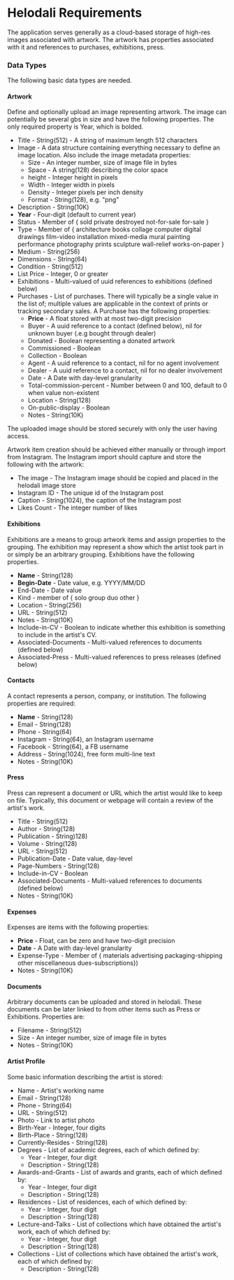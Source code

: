 
# Helodali Requirements

The application serves generally as a cloud-based storage of high-res images associated with artwork. The artwork has properties 
associated with it and references to purchases, exhibitions, press.

### Data Types

The following basic data types are needed.

#### Artwork
Define and optionally upload an image representing artwork. The image can potentially be several gbs in size and have
the following properties. The only required property is Year, which is bolded.
  * Title - String(512) - A string of maximum length 512 characters
  * Image - A data structure containing everything necessary to define an image location. Also include the image
            metadata properties:
    * Size - An integer number, size of image file in bytes
    * Space - A string(128) describing the color space
    * height - Integer height in pixels
    * Width - Integer width in pixels
    * Density - Integer pixels per inch density
    * Format - String(128), e.g. "png"
  * Description - String(10K)
  * __Year__ - Four-digit (default to current year)
  * Status - Member of { sold private destroyed not-for-sale for-sale }
  * Type - Member of { architecture books collage computer digital drawings
                       film-video installation mixed-media mural painting performance
                       photography prints sculpture wall-relief works-on-paper }
  * Medium - String(256)
  * Dimensions - String(64)
  * Condition - String(512)
  * List Price - Integer, 0 or greater
  * Exhibitions - Multi-valued of uuid references to exhibitions (defined below)
  * Purchases - List of purchases. There will typically be a single value in the list of; multiple values 
                are applicable in the context of prints or tracking secondary sales.
    A Purchase has the following properties:
    * __Price__ - A float stored with at most two-digit precision 
    * Buyer - A uuid reference to a contact (defined below), nil for unknown buyer (.e.g bought through dealer)
    * Donated - Boolean representing a donated artwork
    * Commissioned - Boolean
    * Collection - Boolean
    * Agent - A uuid reference to a contact, nil for no agent involvement
    * Dealer - A uuid reference to a contact, nil for no dealer involvement
    * Date - A Date with day-level granularity
    * Total-commission-percent - Number between 0 and 100, default to 0 when value non-existent
    * Location - String(128)
    * On-public-display - Boolean
    * Notes - String(10K)

The uploaded image should be stored securely with only the user having access.

Artwork item creation should be achieved either manually or through import from Instagram. The Instagram import
should capture and store the following with the artwork:
  * The image - The Instagram image should be copied and placed in the helodali image store
  * Instagram ID - The unique id of the Instagram post
  * Caption - String(1024), the caption of the Instagram post
  * Likes Count - The integer number of likes

#### Exhibitions
Exhibitions are a means to group artwork items and assign properties to the grouping. The exhibition may represent
  a show which the artist took part in or simply be an arbitrary grouping. Exhibitions have the following properties.
  * __Name__ - String(128)
  * __Begin-Date__ - Date value, e.g. YYYY/MM/DD
  * End-Date - Date value
  * Kind - member of { solo group duo other }
  * Location - String(256) 
  * URL - String(512)
  * Notes - String(10K)
  * Include-in-CV - Boolean to indicate whether this exhibition is something to include in the artist's CV.
  * Associated-Documents - Multi-valued references to documents (defined below)
  * Associated-Press - Multi-valued references to press releases (defined below)
  
#### Contacts
A contact represents a person, company, or institution. The following properties are required:
  *  __Name__ - String(128)
  * Email - String(128)
  * Phone - String(64)
  * Instagram - String(64), an Instagram username
  * Facebook - String(64), a FB username
  * Address - String(1024), free form multi-line text
  * Notes - String(10K)

#### Press
Press can represent a document or URL which the artist would like to keep on file. Typically, this document or webpage will
contain a review of the artist's work.
  * Title - String(512)
  * Author - String(128)
  * Publication - String)128)
  * Volume - String(128)
  * URL - String(512)
  * Publication-Date - Date value, day-level
  * Page-Numbers - String(128)
  * Include-in-CV - Boolean
  * Associated-Documents - Multi-valued references to documents (defined below)
  * Notes - String(10K)

#### Expenses
Expenses are items with the following properties:
  * __Price__ - Float, can be zero and have two-digit precision
  * __Date__ - A Date with day-level granularity
  * Expense-Type - Member of { materials advertising packaging-shipping other
                               miscellaneous dues-subscriptions})
  * Notes - String(10K)

#### Documents
Arbitrary documents can be uploaded and stored in helodali. These documents can be later linked to from other
items such as Press or Exhibitions. Properties are:
  * Filename - String(512)
  * Size - An integer number, size of image file in bytes
  * Notes - String(10K)
  
#### Artist Profile
Some basic information describing the artist is stored:
  * Name - Artist's working name
  * Email - String(128)
  * Phone - String(64)
  * URL - String(512)
  * Photo - Link to artist photo
  * Birth-Year - Integer, four digits
  * Birth-Place - String(128)
  * Currently-Resides - String(128)
  * Degrees - List of academic degrees, each of which defined by:
    * Year - Integer, four digit
    * Description - String(128)
  * Awards-and-Grants - List of awards and grants, each of which defined by:
    * Year - Integer, four digit
    * Description - String(128)
  * Residences - List of residences, each of which defined by:
    * Year - Integer, four digit
    * Description - String(128)
  * Lecture-and-Talks - List of collections which have obtained the artist's work, each of which defined by:
    * Year - Integer, four digit
    * Description - String(128)
  * Collections - List of collections which have obtained the artist's work, each of which defined by:
    * Description - String(128)
    

